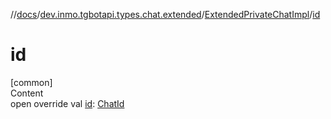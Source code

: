 //[docs](../../../index.md)/[dev.inmo.tgbotapi.types.chat.extended](../index.md)/[ExtendedPrivateChatImpl](index.md)/[id](id.md)



# id  
[common]  
Content  
open override val [id](id.md): [ChatId](../../dev.inmo.tgbotapi.types/-chat-id/index.md)  



